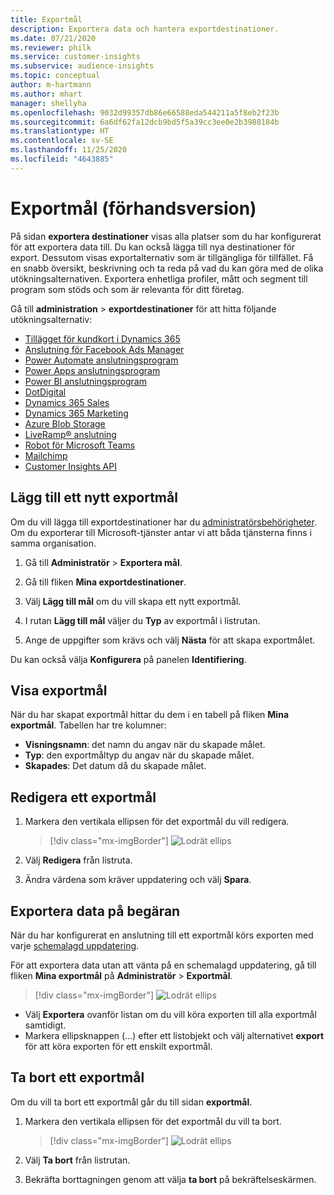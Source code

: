 ```yaml
---
title: Exportmål
description: Exportera data och hantera exportdestinationer.
ms.date: 07/21/2020
ms.reviewer: philk
ms.service: customer-insights
ms.subservice: audience-insights
ms.topic: conceptual
author: m-hartmann
ms.author: mhart
manager: shellyha
ms.openlocfilehash: 9032d99357db86e66588eda544211a5f8eb2f23b
ms.sourcegitcommit: 6a6df62fa12dcb9bd5f5a39cc3ee0e2b3988184b
ms.translationtype: HT
ms.contentlocale: sv-SE
ms.lasthandoff: 11/25/2020
ms.locfileid: "4643885"
---
```

# <a name="export-destinations-preview"></a>Exportmål (förhandsversion)

På sidan **exportera destinationer** visas alla platser som du har konfigurerat för att exportera data till. Du kan också lägga till nya destinationer för export. Dessutom visas exportalternativ som är tillgängliga för tillfället. Få en snabb översikt, beskrivning och ta reda på vad du kan göra med de olika utökningsalternativen. Exportera enhetliga profiler, mått och segment till program som stöds och som är relevanta för ditt företag.

Gå till **administration** > **exportdestinationer** för att hitta följande utökningsalternativ:

- [Tillägget för kundkort i Dynamics 365](customer-card-add-in.md)
- [Anslutning för Facebook Ads Manager](export-facebook.md)
- [Power Automate anslutningsprogram](export-power-automate.md)
- [Power Apps anslutningsprogram](export-power-apps.md)
- [Power BI anslutningsprogram](export-power-bi.md)
- [DotDigital](export-dotdigital.md)
- [Dynamics 365 Sales](export-dynamics365-sales.md)
- [Dynamics 365 Marketing](export-dynamics365-marketing.md)
- [Azure Blob Storage](export-azure-blob-storage.md)
- [LiveRamp&reg; anslutning](export-liveramp.md)
- [Robot för Microsoft Teams](export-teams-bot.md)
- [Mailchimp](export-mailchimp.md)
- [Customer Insights API](apis.md)

## <a name="add-a-new-export-destination"></a>Lägg till ett nytt exportmål

Om du vill lägga till exportdestinationer har du [administratörsbehörigheter](permissions.md). Om du exporterar till Microsoft-tjänster antar vi att båda tjänsterna finns i samma organisation.

1. Gå till **Administratör** > **Exportera mål**.

1. Gå till fliken **Mina exportdestinationer**.

1. Välj **Lägg till mål** om du vill skapa ett nytt exportmål.

1. I rutan **Lägg till mål** väljer du **Typ** av exportmål i listrutan.

1. Ange de uppgifter som krävs och välj **Nästa** för att skapa exportmålet.

Du kan också välja **Konfigurera** på panelen **Identifiering**.

## <a name="view-export-destinations"></a>Visa exportmål

När du har skapat exportmål hittar du dem i en tabell på fliken **Mina exportmål**. Tabellen har tre kolumner:

- **Visningsnamn**: det namn du angav när du skapade målet.
- **Typ**: den exportmåltyp du angav när du skapade målet.
- **Skapades**: Det datum då du skapade målet.

## <a name="edit-an-export-destination"></a>Redigera ett exportmål

1. Markera den vertikala ellipsen för det exportmål du vill redigera.

   > [!div class="mx-imgBorder"]
   > ![Lodrät ellips](media/export-destinations-page-ellipsis.png "Lodrät ellips")

1. Välj **Redigera** från listruta.

1. Ändra värdena som kräver uppdatering och välj **Spara**.

## <a name="export-data-on-demand"></a>Exportera data på begäran

När du har konfigurerat en anslutning till ett exportmål körs exporten med varje [schemalagd uppdatering](system.md#schedule-tab).

För att exportera data utan att vänta på en schemalagd uppdatering, gå till fliken **Mina exportmål** på **Administratör** > **Exportmål**.

> [!div class="mx-imgBorder"]
> ![Lodrät ellips](media/export-destinations-page-ellipsis.png "Lodrät ellips")

- Välj **Exportera** ovanför listan om du vill köra exporten till alla exportmål samtidigt.
- Markera ellipsknappen (...) efter ett listobjekt och välj alternativet **export** för att köra exporten för ett enskilt exportmål.

## <a name="remove-an-export-destination"></a>Ta bort ett exportmål

Om du vill ta bort ett exportmål går du till sidan **exportmål**.

1. Markera den vertikala ellipsen för det exportmål du vill ta bort.

   > [!div class="mx-imgBorder"]
   > ![Lodrät ellips](media/export-destinations-page-ellipsis.png "Lodrät ellips")

2. Välj **Ta bort** från listrutan.

3. Bekräfta borttagningen genom att välja **ta bort** på bekräftelseskärmen.
